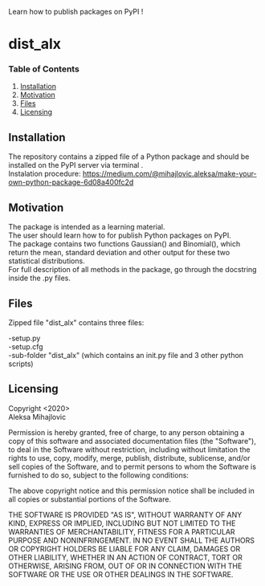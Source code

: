 Learn how to publish packages on PyPI !


# dist_alx

### Table of Contents

1. [Installation](#installation)
2. [Motivation](#motivation)
3. [Files](#files)
5. [Licensing](#licensing)

## Installation <a name="installation"></a>
The repository contains a zipped file of a Python package and should be installed on the PyPI server via terminal .<br/>
Instalation procedure: https://medium.com/@mihajlovic.aleksa/make-your-own-python-package-6d08a400fc2d

## Motivation <a name="Motivation"></a>
The package is intended as a learning material.<br/>
The user should learn how to for publish Python packages on PyPI. <br/>
The package contains two functions Gaussian() and Binomial(), which return the mean, standard deviation and other output for these two statistical distributions.<br/>
For full description of all methods in the package, go through the docstring inside the .py files.<br/>

## Files <a name="Files"></a>
Zipped file "dist_alx" contains three files:

-setup.py<br/>
-setup.cfg<br/>
-sub-folder "dist_alx" (which contains an init.py file and 3 other python scripts)

## Licensing <a name="Licensing"></a>

Copyright <2020><br/> Aleksa Mihajlovic <br/>

Permission is hereby granted, free of charge, to any person obtaining a copy of this software and associated documentation files (the "Software"), to deal in the Software without restriction, including without limitation the rights to use, copy, modify, merge, publish, distribute, sublicense, and/or sell copies of the Software, and to permit persons to whom the Software is furnished to do so, subject to the following conditions:

The above copyright notice and this permission notice shall be included in all copies or substantial portions of the Software.

THE SOFTWARE IS PROVIDED "AS IS", WITHOUT WARRANTY OF ANY KIND, EXPRESS OR IMPLIED, INCLUDING BUT NOT LIMITED TO THE WARRANTIES OF MERCHANTABILITY, FITNESS FOR A PARTICULAR PURPOSE AND NONINFRINGEMENT. IN NO EVENT SHALL THE AUTHORS OR COPYRIGHT HOLDERS BE LIABLE FOR ANY CLAIM, DAMAGES OR OTHER LIABILITY, WHETHER IN AN ACTION OF CONTRACT, TORT OR OTHERWISE, ARISING FROM, OUT OF OR IN CONNECTION WITH THE SOFTWARE OR THE USE OR OTHER DEALINGS IN THE SOFTWARE.
